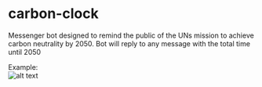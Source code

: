 # carbon-clock
Messenger bot designed to remind the public of the UNs mission to achieve carbon neutrality by 2050. Bot will reply to any message with the total time until 2050

Example:<br/>
![alt text](https://i.imgur.com/v8Inu5p.png)
